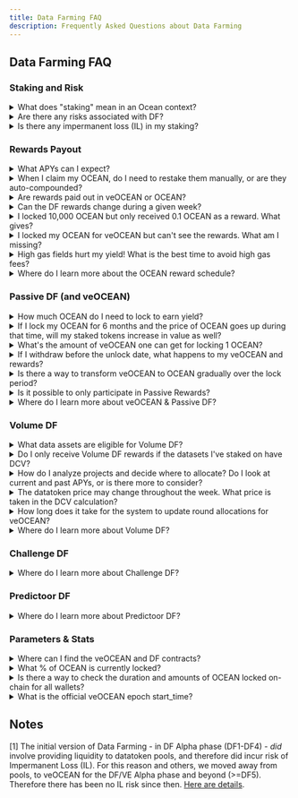 ```yaml
---
title: Data Farming FAQ
description: Frequently Asked Questions about Data Farming
---
```

## Data Farming FAQ

### Staking and Risk

<details>

<summary>What does "staking" mean in an Ocean context?</summary>

Its precise meaning depends on the DF stream.

- Passive DF: stake OCEAN = lock OCEAN into veOCEAN
- Volume DF: stake OCEAN on asset = allocate veOCEAN towards an asset
- Challenge DF: (there is no staking)
- Predictoor DF: put OCEAN into a prediction transaction
  
</details>

<details>

<summary>Are there any risks associated with DF?</summary>

As with any system, inherent risks exist. We try to minimize them, as follows.

- Passive DF: uses veCRV contracts which have been battle-tested in high volume since 2020.
- Volume DF: doesn't change veOCEAN behavior. Rather, separate contracts "see" the veOCEAN staked to compute amount of rewards.
- Challenge DF: no funds at risk
- Predictoor DF: you stake a small amount of OCEAN in each epoch (eg every 5min). If issues arise, you can get out quickly. 

</details>

<details>

<summary>Is there any impermanent loss (IL) in my staking?</summary>

No. IL is typically associated with providing liquidity to decentralized exchange or pools. There are no pools involved in any of the DF streams [1].
</details>


### Rewards Payout

<details>

<summary>What APYs can I expect?</summary>

Historically, annual percentage yields (APYs) are 5-15%. See [APY docs](apys.md) for details.
  
</details>

<details>

<summary>When I claim my OCEAN, do I need to restake them manually, or are they auto-compounded?</summary>

They are not auto-compounded.

They can be claimed/redeposited whenever you want. If you don't claim, they just stack up. There is no loss.

The [APY docs](apys.md) provide formulae on compounding vs. not.  
</details>

<details>

<summary>Are rewards paid out in veOCEAN or OCEAN?</summary>

All rewards in Data Farming are paid out in OCEAN and can be claimed at the every epoch.

</details>

<details>

<summary>Can the DF rewards change during a given week?</summary>

No. At the beginning of a new DF round, rules are laid out, either implicitly if no change from the previous round, or explicitly in a blog post if there are new rules.

Caveat: it’s "no" at least in theory! Sometimes there may be tweaks if there is community consensus or a bug.

</details>

<details>

<summary>I locked 10,000 OCEAN but only received 0.1 OCEAN as a reward. What gives? </summary>

If you've locked 10,000 OCEAN for a short period, it's possible to see a near-0% APY. 

To boost your APY, consider locking your OCEAN for a more extended period. It's not only about the amount you lock but also **the duration of the lock that matters most**. Longer lock periods yield more significant results. 

</details>


<details>

<Summary>I locked my OCEAN for veOCEAN but can't see the rewards. What am I missing?</Summary>

Please hang in there and stay patient, as it can take almost two weeks to receive your first reward. 😊
  
</details>

<details>

<summary>High gas fields hurt my yield! What is the best time to avoid high gas fees?</summary>

When gas is cheap. [Here](https://www.useweb3.xyz/gas) is data on gas prices.

Also, remember that you don't need to claim rewards and re-stake every week. You could do it less frequently to avoid gas fees. (Balance this with the benefits of compounding.)
</details>

<details>

<summary>Where do I learn more about the OCEAN reward schedule?</summary>

In its [docs page](ocean-reward-schedule.md).
</details>


### Passive DF (and veOCEAN)

<details>

<summary>How much OCEAN do I need to lock to earn yield?</summary>

There is no minimum amount. The rewards will depend on the amount you lock.

You will get passive rewards by default when you lock OCEAN. And you can get Volume DF rewards if you allocate veOCEAN to data assets.

</details>


<details>

<summary>If I lock my OCEAN for 6 months and the price of OCEAN goes up during that time, will my staked tokens increase in value as well?</summary>

Yes. When you stake OCEAN, you'll receive them back at the end of the lock-up period. If the value increases during this time, your OCEAN will appreciate in worth. The same principle applies in reverse if the value decreases

</details>

<details>

<summary>What's the amount of veOCEAN one can get for locking 1 OCEAN?</summary>

1 veOCEAN if you lock for 4 years.
  
</details>

<details>

<summary>If I withdraw before the unlock date, what happens to my veOCEAN and rewards?</summary>

You can't withdraw before the unlock date.

</details>

<details>

<summary>Is there a way to transform veOCEAN to OCEAN gradually over the lock period?</summary>

No, you can't convert your veOCEAN to OCEAN during the lock period. When the lock period concludes, you gain access to all your locked OCEAN.  
  
</details>

<details>

<summary>Is it possible to only participate in Passive Rewards?</summary>

Yes.

And, you participate by default in Passive Rewards when you lock OCEAN.  

But to maximize your rewards, you will also need to engage in the other streams.
  
</details>

<details>

<summary>Where do I learn more about veOCEAN & Passive DF?</summary>

In its [docs page](passivedf.md).
</details>


### Volume DF

<details>

<summary>What data assets are eligible for Volume DF?</summary>

The data asset may be of any type — data feed, API, file, etc. dataset (for static URIs), algorithm for Compute-to-Data, or any other Datatoken token-gated system. The data asset may be fixed price or free price. 

</details>

<details>

<summary>Do I only receive Volume DF rewards if the datasets I've staked on have DCV?</summary>

Yes, correct.

</details>

<details>

<summary>How do I analyze projects and decide where to allocate? Do I look at current and past APYs, or is there more to consider? </summary>

Curators can select datasets to stake on based on previous DCV, publisher reputation, and more.

You can see DCV stats in the DF webapp's [Volume DF page](https://df.oceandao.org/volume-df).

Finally, Predictoor data feeds are promising, since they have good baseline volume due to Predictoor DF.

</details>

<details>

<summary>The datatoken price may change throughout the week. What price is taken in the DCV calculation?</summary>

The price is taken at the same time as each consume. E.g. if a data asset has three consumes, where the price was 1 OCEAN when the first consume happened, and the price was 10 OCEAN when the other consumes happened, then the total DCV for the asset is 1 + 10 + 10 = 21.

</details>

<details>

<summary>How long does it take for the system to update round allocations for veOCEAN?</summary>

Allocations happen instantly.

However, your voting power is counted progressively throughout the week and requires you to keep your veOCEAn allocated on datasets for it to work.

</details>


<details>

<summary>Where do I learn more about Volume DF?</summary>

In its [docs page](volumedf.md).
</details>

### Challenge DF

<details>

<summary>Where do I learn more about Challenge DF?</summary>

In its [docs page](challengedf.md).
</details>

### Predictoor DF

<details>

<summary>Where do I learn more about Predictoor DF?</summary>

In its [docs page](predictoordf.md).
</details>


### Parameters & Stats

<details>

<summary>Where can I find the veOCEAN and DF contracts?</summary>

They are deployed on the Ethereum mainnet, alongside other Ocean contract deployments. [Here](https://github.com/oceanprotocol/contracts/blob/main/addresses/address.json) is the full list of contract deployments.

</details>


<details>

<summary>What % of OCEAN is currently locked?</summary>

[autobotocean.com](https://autobotocean.com/veOcean) has those stats, and more.

</details>

<details>

<summary>Is there a way to check the duration and amounts of OCEAN locked on-chain for all wallets?</summary>

Yes, this information is available. Indeed, there is a technical aspect involved. You'll need to have some technical knowledge because you'll be required to query the subgraph. You can find a working example of how to get the list of holders [in the subgraph documentation](../developers/subgraph/get-veocean-stats#get-the-veocean-holders-list). Feel free to run the script by clicking on the "run" button.
  
</details>

<details>

<summary>What is the official veOCEAN epoch start_time?</summary>

veFeeDistributor has a start\_time of 1663804800 (Thu Sep 22 2022 00:00:00).

</details>

## Notes

[1] The initial version of Data Farming - in DF Alpha phase (DF1-DF4) - _did_ involve providing liquidity to datatoken pools, and therefore did incur risk of Impermanent Loss (IL). For this reason and others, we moved away from pools, to veOCEAN for the DF/VE Alpha phase and beyond (>=DF5). Therefore there has been no IL risk since then. [Here are details](https://blog.oceanprotocol.com/veocean-is-launching-data-farming-is-resuming-abed779211e3).